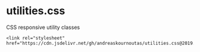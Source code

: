 # utilities.css
CSS responsive utility classes

```
<link rel="stylesheet" href="https://cdn.jsdelivr.net/gh/andreaskournoutas/utilities.css@2019.07.14/utilities.min.css"/>
```
